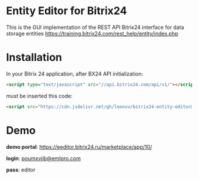 # Entity Editor for Bitrix24
This is the GUI implementation of the REST API Bitrix24 interface for data storage entities
https://training.bitrix24.com/rest_help/entity/index.php

# Installation
In your Bitrix 24 application, after BX24 API initialization:
``` html 
<script type="text/javascript" src="//api.bitrix24.com/api/v1/"></script>
```
must be inserted this code:
``` html
<script src="https://cdn.jsdelivr.net/gh/leonvv/bitrix24-entity-editor@latest/dist/build/static/js/ee.btn.js"></script>
```
# Demo
**demo portal**:  https://eeditor.bitrix24.ru/marketplace/app/10/

**login**: poumxvjib@emlpro.com

**pass**: editor